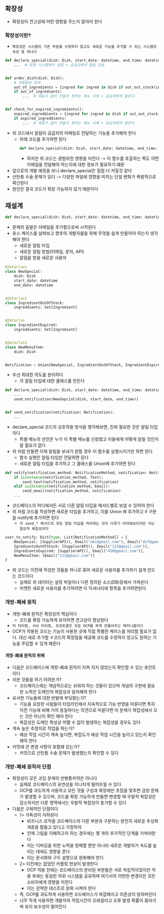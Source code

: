 ## 확장성

- 확장성이 견고성에 어떤 영향을 주는지 알아야 한다

### 확장성이란?

- `확장성은 시스템의 기존 부분을 수정하지 않고도 새로운 기능을 추가할 수 있는 시스템의 속성 중 하나다`

```python
def declare_special(dish: Dish, start_date: datetime, end_time: datetime):
    ...  # 로컬 시스템에서 설정 + 공급자에게 알림 전송


def order_dish(dish: Dish):
    # 자동화된 준비
    out_of_ingredients = {ingred for ingred in dish if out_out_stock(ingred)}
    if out_of_ingredients:
        ...  # 재료가 없어 만들지 못하는 메뉴 삭제 + 공급자에게 알린다  


def check_for_expired_ingredients():
    expired_ingreddients = {ingred for ingred in dish if out_out_stock(ingred)}
    if expired_ingreddients:
        ...  # 재료가 없어 만들지 못하는 메뉴 삭제 + 공급자에게 알린다 
```

- 위 코드에서 알림이 공급자의 이메일로 전달하는 기능을 추가해야 한다
    - 아래 코드를 추가하면 된다
      ```python
      def declare_special(dish: Dish, start_date: datetime, end_time: datetime, email: Email):
      ```
        - 하지만 위 코드는 광범위한 영향을 미친다 -> 이 함수를 호출하는 쪽도 어떤 이메일을 전달해야 하는지에 대한 정보가 필요하기 떄문
- 앞으로의 개발 예정을 보니 declare_special은 점점 더 커질것 같다
- 산탄총 수술 문제가 있다 -> 다양한 파일에 영향을 미치는 단일 변화가 폭발적으로 확산된다
- 원인은 결국 코드가 확장 가능하지 않기 때문이다

## 재설계

```python
def declare_special(dish: Dish, start_date: datetime, end_time: datetime, email: Email):
```

- 문제의 출발은 이메일을 추가함으로써 시작된다
- 유스 케이스를 살펴보고 향후의 개발자를을 위해 무엇을 쉽게 만들어야 하는지 생각해야 한다
    - 새로운 알림 타입
    - 새로운 알림 방법(이메일, 문자, API)
    - 알림을 받을 새로운 사용자

```python
@dataclass
class NewSpecial:
    dish: Dish
    start_date: datetime
    end_date: datetime


@dataclass
class IngredientOutOfStock:
    ingreddients: Set[Ingredient]


@dataclas
class IngredientExpired:
    ingreddients: Set[Ingredient]


@dataclass
class NewMenuItem:
    dish: Dish


Notification = Union[NewSpecial, IngredientOutOfStock, IngredientExpired, NewMenuItem]
```

- 우선 최대한 의도를 분리하다
    - 각 알림 타입에 대한 클래스를 만든다

```python
def declare_special(dish: Dish, start_date: datetime, end_time: datetime):
    ...
    send_notification(NewSepcial(dish, start_date, end_time))


def send_notification(notification: Notification):
    ...
```

- declare_special 코드의 상호작용 방식을 행각해보면, 진짜 필요한 것은 알림 타입이다
    - 특별 메뉴의 선언은 누가 이 특별 메뉴를 신청했고 이들에게 어떻게 알릴 것인지 알 필요가 없다
- 위 처럼 만들면 이제 알림을 보내기 원할 경우 이 함수를 실행시키기만 하면 된다
    - 함수 실행은 알림 타입만 전달하면 된다
    - 새로운 알림 타입을 추가하고 그 클래스를 Union에 추가하면 된다

```python
def notify(notification_method: NotificationMethod, notification: Notification):
    if isinstance(notification_method, Text):
        send_text(notification_method, notification)
    elif isinstance(notification_method, Email):
        send_email(notification_method, notification)
    ...
```

- 코드베이스의 어디에서든 서로 다른 알림 타입을 메서드별로 보낼 수 있어야 한다
- 위 처럼 코드를 작성하면 새로운 타입을 추가하고, 이를 Union 에 추가하고 if 구문을 notify에 추가하면 된다
    - `각 send_* 메서드의 모든 알림 타입을 처리하는 것이 다루기 어려워보이지만 이는 필요적 복잡성이다`

```python
user_to_notify: Dict[type, List[NotificationMethod]] = {
    NewSpecial: [SupplierAPI(), Email("abc@gmail.com"), Email("def@gamil.com"), Text('555-1234')],
    IgredientsOutOfStock: [SupplierAPI(), Email("123@gmail.com")],
    IngredientsExpired: [SupplierAPI(), Email("456@gmail.com")],
    NewMenuItem: [Email("111@gmail.com")]
}
```

- 위 코드는 이전에 작성한 것들을 하나로 묶어 새로운 사용자를 추가하기 쉽게 만드는 코드이다
    - 실제로 위 데이터는 설정 파일이나 다른 정의된 소스(DB)등에서 가져온다
    - 어잿든 새로운 사용자를 추가하려면 이 딕셔너리에 항목을 추가하면된다

### 개방-폐쇄 원칙

- 개방-폐쇄 원칙은 확장성의 핵심이다
    - 코드를 확장 가능하게 유지하면 견고성이 향상된다
- `덕 타이핑, 서브 타이핑, 프로토콜은 모둔 OCP를 하게 만들어주는 메커니즘이다`
- OCP가 적용된 코드는 기능이 사용된 곳에 직접 특별한 케이스를 처리할 필요가 없다. 대신 새로 추가할 ㅎ코드의 확장점을 제공해 코드를 수정하지 않고도 원하는 기능을 주입할 수 있게 해준다

#### 개방-폐쇄 원칙의 위배

- 다음은 코드베이스에 개방-폐쇄 원칙이 지켜 지지 않았는지 확인할 수 있는 포인트이다
- 쉬운 것들을 하기 어려운가?
    - 코드베이스에는 개념적으로는 쉬워야 하는 것들이 있으며 개념의 구현에 필요한 노력은 도메인의 복잡성과 일치해야 한다
- 유사한 기능들에 대한 반발에 부딪혔는가?
    - 기능을 요청한 사람들이 타임라인에서 지속적으로 기능 반영을 미룬다면 특히 이전 기능에 비해 거의 동일하다는 의견으로 미룬다면 이 문제가 복잡성에서 오는 것은 아닌지 확인 해야 한다
    - 복잡성은 도메인 특성상 어쩔 수 없이 발생하는 복잡성을 경우도 있다
- 계속 높은 추정치로 작업을 하는가?
    - 예상 작업 시간이 계속 높다면, 복잡도가 예상 작업 시간을 높이고 있는지 확인 해야 한다
- 커밋에 큰 변경 사항이 포함돼 있는가?
    - 커밋으로 산탄총 수술 문제가 발생했는지 확인할 수 있다

### 개방-폐쇄 원칙의 단점

- 확장성이 모든 코딩 문제의 만병통치약은 아니다
    - 실제로 코드베이스의 유연성을 지나치게 떨어뜨릴 수 있다
    - OCP를 과도하게 사용하고 모든 것을 구성과 확장에만 초점을 맞추면 금방 문제가 발생할 수 있으며, 코드를 확장 가능하게 만들면 변경할 때 우발적 복잡성은 감소하지만 다른 영역에서는 우발적 복잡성이 층가할
      수 있다
- 다음은 구체적인 단점이다
    - 1> 가독성이 저하된다
        - 비즈니스 로직을 코드베이스의 다른 부분과 구분하는 완전히 새로운 추상화 게층을 말들고 있다고 가정하자
        - 전체 그림을 이해하고자 하는 경우에는 몇 개의 추가적인 단계를 거쳐야한다
        - 이는 디버깅을 위한 노력을 방해할 뿐만 아니라 새로운 개발자가 속도를 높이는 데에도 영향을 준다
        - 이는 문서화와 구두 설명으로 완화해야 한다
    - 2> 이전에는 없었던 커플링 현상이 발생한다
        - OCP 적용 전에는 코드베이스의 분리된 부분들은 서로 독립적이었지만 적용 후에는 동일한 하위 시스템을 공유하며 여기서의 어떤한 변경이든 모든 소비자에게 영향을 미친다
        - 이는 강력한 테스트로 완화 시켜야 한다
    - 즉, OCP를 과도하게 사용하면 코드베이스가 복잡해지고 의존성이 얽혀버린다
    - 너무 적게 사용하면 개발자의 작업시간이 오래걸리고 오류 발생 확률이 올라가며 유지 보수성이 떨어진다 
